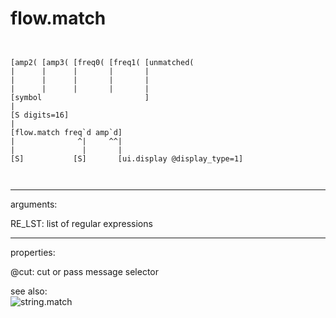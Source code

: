 # flow.match

```


[amp2( [amp3( [freq0( [freq1( [unmatched(
|      |      |       |       |
|      |      |       |       |
|      |      |       |       |
[symbol                       ]
|
[S digits=16]
|
[flow.match freq`d amp`d]
|              ^|     ^^|
|               |       |
[S]           [S]       [ui.display @display_type=1]

            
```
---
arguments:

RE_LST: list of regular
            expressions<br>

---
properties:

@cut: cut or pass message
            selector<br>

see also:<br>
![string.match]("img/object_string.match.png")
